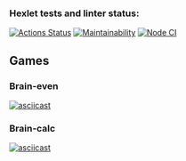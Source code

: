 ### Hexlet tests and linter status:
[![Actions Status](https://github.com/oiv84/frontend-project-lvl1/workflows/hexlet-check/badge.svg)](https://github.com/oiv84/frontend-project-lvl1/actions)
[![Maintainability](https://api.codeclimate.com/v1/badges/a99a88d28ad37a79dbf6/maintainability)](https://codeclimate.com/github/codeclimate/codeclimate/maintainability)
[![Node CI](https://github.com/oiv84/frontend-project-lvl1/workflows/Node%20CI/badge.svg)](https://github.com/oiv84/frontend-project-lvl1/actions)

## Games
### Brain-even
[![asciicast](https://asciinema.org/a/425766.svg)](https://asciinema.org/a/425766)

### Brain-calc
[![asciicast](https://asciinema.org/a/05ZttJdbsBKf4EQ4lsOYZkzQT.svg)](https://asciinema.org/a/05ZttJdbsBKf4EQ4lsOYZkzQT)